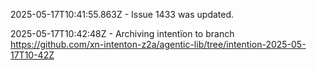 2025-05-17T10:41:55.863Z - Issue 1433 was updated.

2025-05-17T10:42:48Z - Archiving intentïon to branch https://github.com/xn-intenton-z2a/agentic-lib/tree/intention-2025-05-17T10-42Z

